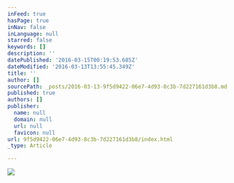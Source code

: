 ```yaml
---
inFeed: true
hasPage: true
inNav: false
inLanguage: null
starred: false
keywords: []
description: ''
datePublished: '2016-03-15T00:19:53.685Z'
dateModified: '2016-03-13T13:55:45.349Z'
title: ''
author: []
sourcePath: _posts/2016-03-13-9f5d9422-06e7-4d93-8c3b-7d227161d3b8.md
published: true
authors: []
publisher:
  name: null
  domain: null
  url: null
  favicon: null
url: 9f5d9422-06e7-4d93-8c3b-7d227161d3b8/index.html
_type: Article

---
```

![](https://s3-us-west-2.amazonaws.com/the-grid-img/p/26cfb3cfeee4eda1a3027e2517fc11cc003fd249.jpg)